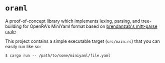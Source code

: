 # `oraml`

A proof-of-concept library which implements lexing, parsing, and tree-building for OpenRA's MiniYaml
format based on [brendanzab's mltt-parse crate](https://github.com/brendanzab/rust-nbe-for-mltt/crates/mltt-parse/src/lexer.rs).

This project contains a simple executable target (`src/main.rs`) that you can easily run like so:

```
$ cargo run -- /path/to/some/miniyaml/file.yaml
```